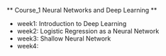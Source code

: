 ** Course_1 Neural Networks and Deep Learning **
- week1: Introduction to Deep Learning
- week2: Logistic Regression as a Neural Network
- week3: Shallow Neural Network
- week4:
